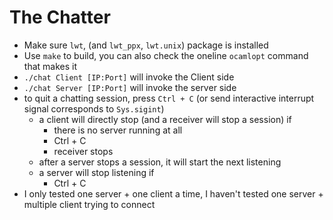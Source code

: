 # The Chatter
* Make sure `lwt`, (and `lwt_ppx`, `lwt.unix`) package is installed
* Use `make` to build, you can also check the oneline `ocamlopt` command that makes it
* `./chat Client [IP:Port]` will invoke the Client side
* `./chat Server [IP:Port]` will invoke the server side
* to quit a chatting session, press `Ctrl + C` (or send interactive interrupt signal corresponds to `Sys.sigint`)
  * a client will directly stop (and a receiver will stop a session) if
    * there is no server running at all
    * Ctrl + C
    * receiver stops
  * after a server stops a session, it will start the next listening
  * a server will stop listening if
    * Ctrl + C
* I only tested one server + one client a time, I haven't tested one server + multiple client trying to connect